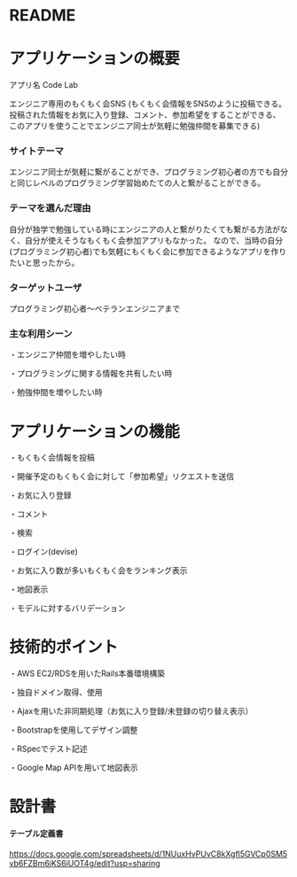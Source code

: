 # README

# アプリケーションの概要
アプリ名 Code Lab

エンジニア専用のもくもく会SNS
(もくもく会情報をSNSのように投稿できる。投稿された情報をお気に入り登録、コメント、参加希望をすることができる、
このアプリを使うことでエンジニア同士が気軽に勉強仲間を募集できる)

### サイトテーマ
エンジニア同士が気軽に繋がることができ、プログラミング初心者の方でも自分と同じレベルのプログラミング学習始めたての人と繋がることができる。

### テーマを選んだ理由
自分が独学で勉強している時にエンジニアの人と繋がりたくても繋がる方法がなく、自分が使えそうなもくもく会参加アプリもなかった。
なので、当時の自分(プログラミング初心者)でも気軽にもくもく会に参加できるようなアプリを作りたいと思ったから。

### ターゲットユーザ
プログラミング初心者～ベテランエンジニアまで

### 主な利用シーン
・エンジニア仲間を増やしたい時

・プログラミングに関する情報を共有したい時

・勉強仲間を増やしたい時

# アプリケーションの機能
・もくもく会情報を投稿

・開催予定のもくもく会に対して「参加希望」リクエストを送信

・お気に入り登録

・コメント

・検索

・ログイン(devise)

・お気に入り数が多いもくもく会をランキング表示

・地図表示

・モデルに対するバリデーション

# 技術的ポイント
・AWS EC2/RDSを用いたRails本番環境構築

・独自ドメイン取得、使用

・Ajaxを用いた非同期処理（お気に入り登録/未登録の切り替え表示）

・Bootstrapを使用してデザイン調整

・RSpecでテスト記述

・Google Map APIを用いて地図表示

# 設計書
#### テーブル定義書
https://docs.google.com/spreadsheets/d/1NUuxHvPUvC8kXgfl5GVCp0SM5vb6FZBm6jKS6iUOT4g/edit?usp=sharing

